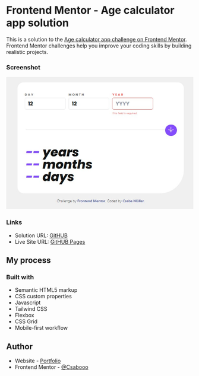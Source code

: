 # Frontend Mentor - Age calculator app solution

This is a solution to the [Age calculator app challenge on Frontend Mentor](https://www.frontendmentor.io/challenges/age-calculator-app-dF9DFFpj-Q). Frontend Mentor challenges help you improve your coding skills by building realistic projects. 

### Screenshot

![](./screenshot.jpg)

### Links

- Solution URL: [GitHUB](https://github.com/Csabooo/frontendmentor-13-age-calculator-app-HTML-TailwindCSS-JS)
- Live Site URL: [GitHUB Pages](https://csabooo.github.io/frontendmentor-13-age-calculator-app-HTML-TailwindCSS-JS)

## My process

### Built with

- Semantic HTML5 markup
- CSS custom properties
- Javascript
- Tailwind CSS
- Flexbox
- CSS Grid
- Mobile-first workflow


## Author

- Website - [Portfolio](https://csabooo.github.io/portfolio/)
- Frontend Mentor - [@Csabooo](https://www.frontendmentor.io/profile/Csabooo)

